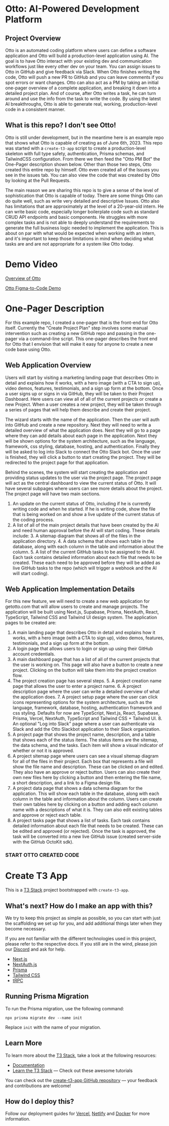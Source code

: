# Otto: AI-Powered Development Platform

## Project Overview

Otto is an automated coding platform where users can define a software application and Otto will build a production-level application using AI. The goal is to have Otto interact with your existing dev and communication workflows just like every other dev on your team. You can assign issues to Otto in GitHub and give feedback via Slack. When Otto finishes writing the code, Otto will push a new PR to GitHub and you can leave comments if you spot errors or want changes. Otto can also act as a PM by taking an initial one-pager overview of a complete application, and breaking it down into a detailed project plan. And of course, after Otto writes a task, he can turn around and use the info from the task to write the code. By using the latest AI breakthroughs, Otto is able to generate real, working, production-level code in a consistent manner.

## What is this repo? I don't see Otto!

Otto is still under development, but in the meantime here is an example repo that shows what Otto is capable of creating as of June 6th, 2023. This repo was started with a `create-t3-app` script to create a production-level skeleton with full type safety, authentication, Prisma schemas, and TailwindCSS configuration. From there we then feed the "Otto PM Bot" the One-Pager description shown below. Other than those two steps, Otto created this entire repo by himself. Otto even created all of the Issues you see in the issues tab. You can also view the code that was created by Otto by looking at the Pull Requests.

The main reason we are sharing this repo is to give a sense of the level of sophistication that Otto is capable of today. There are some things Otto can do quite well, such as write very detailed and descriptive Issues. Otto also has limitations that are approximately at the level of a 20-year-old intern. He can write basic code, especially longer boilerplate code such as standard CRUD API endpoints and basic components. He struggles with more complex tasks and is not able to deeply understand the requirements to generate the full business logic needed to implement the application. This is about on par with what would be expected when working with an intern, and it's important to keep those limitations in mind when deciding what tasks are and are not appropriate for a system like Otto today.

# Demo Video

[Overview of Otto](https://youtu.be/ERqldloLqjU)

[Otto Figma-to-Code Demo](https://youtu.be/s9JRBw7kR9g)

# One-Pager Description

For this example repo, I created a one-pager that is the front-end for Otto itself. Currently the "Create Project Plan" step involves some manual intervention such as creating a new GitHub repo and passing in the one-pager via a command-line script. This one-pager describes the front end for Otto that I envision that will make it easy for anyone to create a new code base using Otto.

## Web Application Overview

Users will start by visiting a marketing landing page that describes Otto in detail and explains how it works, with a hero image (with a CTA to sign up), video demos, features, testimonials, and a sign up form at the bottom. Once a user signs up or signs in via GitHub, they will be taken to their Project Dashboard. Here users can view all of all of the current projects or create a new Project. When a user creates a new project, they will be taken through a series of pages that will help them describe and create their project.

The wizard starts with the name of the application. Then the user will auth into GitHub and create a new repository. Next they will need to write a detailed overview of what the application does. Next they will go to a page where they can add details about each page in the application. Next they will be shown options for the system architecture, such as the language, framework, css styling, database, hosting, and authentication. Finally they will be asked to log into Slack to connect the Otto Slack bot. Once the user is finished, they will click a button to start creating the project. They will be redirected to the project page for that application.

Behind the scenes, the system will start creating the application and providing status updates to the user via the project page. The project page will act as the central dashboard to view the current status of Otto. It will have several subpages where users can see more details about the project. The project page will have two main sections.

1. An update on the current status of Otto, including if he is currently writing code and when he started. If he is writing code, show the file that is being worked on and show a live update of the current status of the coding process.
2. A list of all of the main project details that have been created by the AI and need human approval before the AI will start coding. These details include: 3. A sitemap diagram that shows all of the files in the application directory. 4. A data schema that shows each table in the database, along with each column in the table and information about the column. 5. A list of the current GitHub tasks to be assigned to the AI. Each task contains detailed information about each file that needs to be created. These each need to be approved before they will be added as live GitHub tasks to the repo (which will trigger a webhook and the AI will start coding).

## Web Application Implementation Details

For this new feature, we will need to create a new web application for getotto.com that will allow users to create and manage projects.
The application will be built using Next.js, Supabase, Prisma, NextAuth, React, TypeScript, Tailwind CSS and Tailwind UI design system.
The application pages to be created are:

1. A main landing page that describes Otto in detail and explains how it works, with a hero image (with a CTA to sign up), video demos, features, testimonials, and a sign up form at the bottom.
2. A login page that allows users to login or sign up using their GitHub account credentials.
3. A main dashboard page that has a list of all of the current projects that the user is working on. This page will also have a button to create a new project. Clicking on the button will take them into the project creation flow.
4. The project creation page has several steps. 5. A project creation name page that allows the user to enter a project name. 6. A project description page where the user can write a detailed overview of what the application does. 7. A project setup page where the user can click icons representing options for the system architecture, such as the language, framework, database, hosting, authentication framework and css styling. Defaults for now are TypeScript, Next.js, React, Supabase, Prisma, Vercel, NextAuth, TypeScript and Tailwind CSS + Tailwind UI. 8. An optional "Log into Slack" page where a user can authenticate via Slack and add the Otto Slackbot application to their Slack organization.
5. A project page that shows the project name, description, and a table that shows each of the status items. The status items are the sitemap, the data schema, and the tasks. Each item will show a visual indicator of whether or not it is approved.
6. A project sitemap page where users can see a visual sitemap diagram for all of the files in their project. Each box that represents a file will show the file name and description. These can be clicked on and edited. They also have an approve or reject button. Users can also create their own new files here by clicking a button and then entering the file name, a short description, and a link to a Figma design file.
7. A project data page that shows a data schema diagram for the application. This will show each table in the database, along with each column in the table and information about the column. Users can create their own tables here by clicking on a button and adding each column name with a descriptions of what it is. They can also edit existing tables and approve or reject each table.
8. A project tasks page that shows a list of tasks. Each task contains detailed information about each file that needs to be created. These can be edited and approved (or rejected). Once the task is approved, the task will be converted into a new live GitHub issue (created server-side with the GitHub OctoKit sdk).

### START OTTO CREATED CODE

# Create T3 App

This is a [T3 Stack](https://create.t3.gg/) project bootstrapped with `create-t3-app`.

## What's next? How do I make an app with this?

We try to keep this project as simple as possible, so you can start with just the scaffolding we set up for you, and add additional things later when they become necessary.

If you are not familiar with the different technologies used in this project, please refer to the respective docs. If you still are in the wind, please join our [Discord](https://t3.gg/discord) and ask for help.

- [Next.js](https://nextjs.org)
- [NextAuth.js](https://next-auth.js.org)
- [Prisma](https://prisma.io)
- [Tailwind CSS](https://tailwindcss.com)
- [tRPC](https://trpc.io)

## Running Prisma Migration

To run the Prisma migration, use the following command:

```
npx prisma migrate dev --name init
```

Replace `init` with the name of your migration.

## Learn More

To learn more about the [T3 Stack](https://create.t3.gg/), take a look at the following resources:

- [Documentation](https://create.t3.gg/)
- [Learn the T3 Stack](https://create.t3.gg/en/faq#what-learning-resources-are-currently-available) — Check out these awesome tutorials

You can check out the [create-t3-app GitHub repository](https://github.com/t3-oss/create-t3-app) — your feedback and contributions are welcome!

## How do I deploy this?

Follow our deployment guides for [Vercel](https://create.t3.gg/en/deployment/vercel), [Netlify](https://create.t3.gg/en/deployment/netlify) and [Docker](https://create.t3.gg/en/deployment/docker) for more information.
